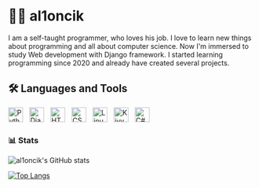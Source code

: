 # 🧑‍💻 al1oncik
I am a self-taught programmer, who loves his job. I love to learn new things about programming and all about computer science. Now I'm immersed to study Web development with Django framework. I started learning programming since 2020 and already have created several projects.

## 🛠️ Languages and Tools

<img align="left" alt="Python" width="30px" style="padding-right: 10px;" src="https://cdn.jsdelivr.net/gh/devicons/devicon/icons/python/python-original.svg" />
<img align="left" alt="Django" width="30px" style="padding-right: 10px;" src="https://cdn.jsdelivr.net/gh/devicons/devicon/icons/django/django-plain.svg" />
<img align="left" alt="HTML" width="30px" style="padding-right: 10px;" src="https://cdn.jsdelivr.net/gh/devicons/devicon/icons/html5/html5-original.svg" />
<img align="left" alt="CSS" width="30px" style="padding-right: 10px;" src="https://cdn.jsdelivr.net/gh/devicons/devicon/icons/css3/css3-original.svg" />
<img align="left" alt="Linux" width="30px" style="padding-right: 10px;" src="https://cdn.jsdelivr.net/gh/devicons/devicon/icons/linux/linux-original.svg" />
<img align="left" alt="Kivy" width="30px" style="padding-right: 10px;" src="https://github.com/kivy/kivy-design/blob/master/logo/svg/kivy-logo-dark.svg" />
<img align="left" alt="C#" width="30px" style="padding-right: 10px;" src="https://cdn.jsdelivr.net/gh/devicons/devicon/icons/csharp/csharp-original.svg" />

<br />

#

### 📊 Stats

![al1oncik's GitHub stats](https://github-readme-stats.vercel.app/api?username=al1oncik&show_icons=true&theme=chartreuse-dark)

[![Top Langs](https://github-readme-stats.vercel.app/api/top-langs/?username=al1oncik)](https://github.com/anuraghazra/github-readme-stats)





          
